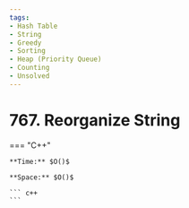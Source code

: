 ```yaml
---
tags:
- Hash Table
- String
- Greedy
- Sorting
- Heap (Priority Queue)
- Counting
- Unsolved
---
```



# 767. Reorganize String

=== "C++"

    **Time:** $O()$

    **Space:** $O()$

    ``` c++
    ```
